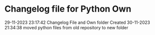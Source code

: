 # Changelog file for Python Own

29-11-2023 23:17:42 Changelog File and Own folder Created
30-11-2023 21:34:38 moved python files from old repository to new folder
